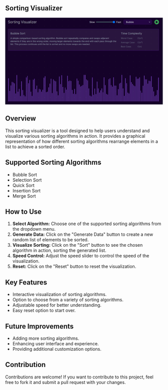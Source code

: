 ## Sorting Visualizer

![preview](/public/preview.png)

## Overview

This sorting visualizer is a tool designed to help users understand and visualize various sorting algorithms in action. It provides a graphical representation of how different sorting algorithms rearrange elements in a list to achieve a sorted order.

## Supported Sorting Algorithms

- Bubble Sort
- Selection Sort
- Quick Sort
- Insertion Sort
- Merge Sort

## How to Use

1. **Select Algorithm:** Choose one of the supported sorting algorithms from the dropdown menu.
2. **Generate Data:** Click on the "Generate Data" button to create a new random list of elements to be sorted.
3. **Visualize Sorting:** Click on the "Sort" button to see the chosen algorithm in action, sorting the generated list.
4. **Speed Control:** Adjust the speed slider to control the speed of the visualization.
5. **Reset:** Click on the "Reset" button to reset the visualization.

## Key Features

- Interactive visualization of sorting algorithms.
- Option to choose from a variety of sorting algorithms.
- Adjustable speed for better understanding.
- Easy reset option to start over.

## Future Improvements

- Adding more sorting algorithms.
- Enhancing user interface and experience.
- Providing additional customization options.

## Contribution

Contributions are welcome! If you want to contribute to this project, feel free to fork it and submit a pull request with your changes.
